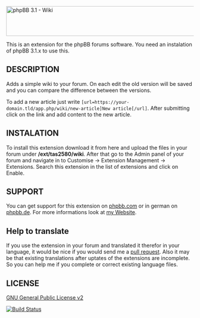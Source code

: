 <img src="https://tas2580.net/downloads/image-15.png" width="600" height="80" alt="phpBB 3.1 - Wiki" />

This is an extension for the phpBB forums software. You need an instalation of phpBB 3.1.x to use this.

DESCRIPTION
-------
Adds a simple wiki to your forum. On each edit the old version will be saved and you can compare the difference between the
versions.

To add a new article just write ```[url=https://your-domain.tld/app.php/wiki/new-article]New article[/url]```. After submitting
click on the link and add content to the new article.


INSTALATION
----------
To install this extension download it from here and upload the files in your forum under <b>/ext/tas2580/wiki</b>.
After that go to the Admin panel of your forum and navigate in to Customise -> Extension Management -> Extensions. Search
this extension in the list of extensions and click on Enable.

SUPPORT
-------
You can get support for this extension on <a href="https://www.phpbb.com/community/viewtopic.php?f=456&t=">phpbb.com</a>
or in german on <a href="https://www.phpbb.de/community/viewtopic.php?f=149&t=234678">phpbb.de</a>. For more informations look at
<a href="https://tas2580.net/downloads/download-15.html">my Website</a>.

Help to translate
-----------------
If you use the extension in your forum and translated it therefor in your language, it would be nice if you would send me a <a href="https://help.github.com/articles/using-pull-requests/">pull request</a>. Also it may be that existing translations after uptates of the extensions are incomplete. So you can help me if you complete or correct existing language files.

LICENSE
-------
<a href="http://opensource.org/licenses/gpl-2.0.php">GNU General Public License v2</a>

[![Build Status](https://travis-ci.org/tas2580/wiki.svg?branch=master)](https://travis-ci.org/tas2580/wiki)
